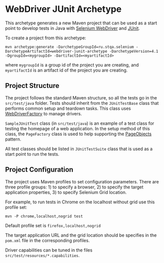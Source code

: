 WebDriver JUnit Archetype
==========================

This archetype generates a new Maven project that can be used as a start point to develop tests in Java with [Selenium WebDriver](https://github.com/SeleniumHQ/selenium) and [JUnit](https://github.com/junit-team/junit4).

To create a project from this archetype:

```
mvn archetype:generate -DarchetypeGroupId=ru.stqa.selenium -DarchetypeArtifactId=webdriver-junit-archetype -DarchetypeVersion=4.1 -DgroupId=<mygroupId> -DartifactId=<myartifactId>
```

where `mygroupId` is a group id of the project you are creating, and `myartifactId` is an artifact id of the project you are creating.

Project Structure
-----------------------------------

The project follows the standard Maven structure, so all the tests go in the `src/test/java` folder. Tests should inherit from the `JUnitTestBase` class that performs common setup and teardown tasks. This class uses [WebDriverFactory](https://github.com/barancev/webdriver-factory) to manage drivers.

`SampleJUnitTest` class (in `src/test/java`) is an example of a test class for testing the homepage of a web application. In the setup method of this class, the `PageFactory` class is used
 to help supporting the [PageObjects](https://github.com/SeleniumHQ/selenium/wiki/PageObjects) pattern.

All test classes should be listed in `JUnitTestSuite` class that is used as a start point to run the tests.

Project Configuration
-----------------------------------

The project uses Maven profiles to set configuration parameters. There are three profile groups: 1) to specify a browser, 2) to specify the target application properties, 3) to specify Selenium Grid location.

For example, to run tests in Chrome on the localhost without grid use this profile set:

```
mvn -P chrome,localhost,nogrid test
```

Default profile set is `firefox,localhost,nogrid`

The target application URL and the grid location should be specifies in the `pom.xml` file in the corresponding profiles.

Driver capabilities can be tuned in the files `src/test/resources/*.capabilities`.
